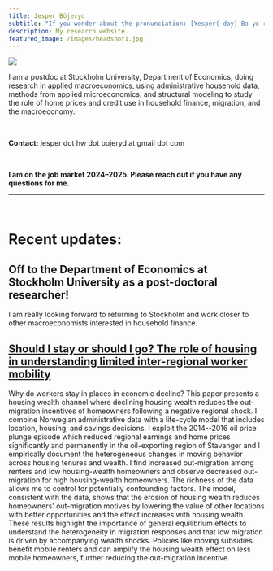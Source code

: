 ```yaml
---
title: Jesper Böjeryd
subtitle: "If you wonder about the pronunciation: [Yesper(-day) Bɜ-yɛ-reed]"
description: My research website.
featured_image: /images/headshot1.jpg
---
```



<img class="on_page_img" src="{{ page.featured_image | relative_url }}">
  
I am a postdoc at Stockholm University, Department of Economics, doing research in applied macroeconomics, using administrative household data, methods from applied microeconomics, and structural modeling to study the role of home prices and credit use in household finance, migration, and the macroeconomy.

&nbsp;  

**Contact:** jesper dot hw dot bojeryd at gmail dot com

&nbsp;

**I am on the job market 2024–2025. Please reach out if you have any questions for me.**

---

&nbsp;  

#  Recent updates:

## Off to the Department of Economics at Stockholm University as a post-doctoral researcher!
I am really looking forward to returning to Stockholm and work closer to other macroeconomists interested in household finance.

## <a href="https://www.jesperbojeryd.se/papers/Bojeryd%20JMP%20Should%20I%20stay%20or%20should%20I%20go.pdf#style.css?the=fonz" target="_blank">Should I stay or should I go? The role of housing in understanding limited inter-regional worker mobility</a>

Why do workers stay in places in economic decline? This paper presents a housing wealth channel where declining housing wealth reduces the out-migration incentives of homeowners following a negative regional shock. I combine Norwegian administrative data with a life-cycle model that includes location, housing, and savings decisions. I exploit the 2014--2016 oil price plunge episode which reduced regional earnings and home prices significantly and permanently in the oil-exporting region of Stavanger and I empirically document the heterogeneous changes in moving behavior across housing tenures and wealth. I find increased out-migration among renters and low housing-wealth homeowners and observe decreased out-migration for high housing-wealth homeowners. The richness of the data allows me to control for potentially confounding factors. The model, consistent with the data, shows that the erosion of housing wealth reduces homeowners' out-migration motives by lowering the value of other locations with better opportunities and the effect increases with housing wealth. These results highlight the importance of general equilibrium effects to understand the heterogeneity in migration responses and that low migration is driven by accompanying wealth shocks. Policies like moving subsidies benefit mobile renters and can amplify the housing wealth effect on less mobile homeowners, further reducing the out-migration incentive.
